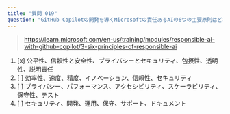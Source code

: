```yaml
---
title: "質問 019"
question: "GitHub Copilotの開発を導くMicrosoftの責任あるAIの6つの主要原則はどれですか？"
---
```


> https://learn.microsoft.com/en-us/training/modules/responsible-ai-with-github-copilot/3-six-principles-of-responsible-ai
1. [x] 公平性、信頼性と安全性、プライバシーとセキュリティ、包摂性、透明性、説明責任
1. [ ] 効率性、速度、精度、イノベーション、信頼性、セキュリティ
1. [ ] プライバシー、パフォーマンス、アクセシビリティ、スケーラビリティ、保守性、テスト
1. [ ] セキュリティ、開発、運用、保守、サポート、ドキュメント